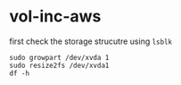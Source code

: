 # vol-inc-aws

first check the storage strucutre using `lsblk`

```shell
sudo growpart /dev/xvda 1
sudo resize2fs /dev/xvda1
df -h
```
